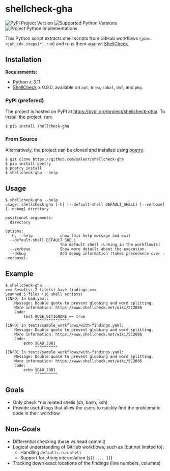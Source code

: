 shellcheck-gha
==============

![PyPI Project Version](https://img.shields.io/pypi/v/shellcheck-gha.svg)
![Supported Python Versions](https://img.shields.io/pypi/pyversions/shellcheck-gha.svg)
![Project Python Implementations](https://img.shields.io/pypi/implementation/shellcheck-gha.svg)

This Python script extracts shell scripts from GitHub workflows
(`jobs.<job_id>.steps[*].run`) and runs them against [ShellCheck].

## Installation

**Requirements:**

- Python ≥ 3.11
- [ShellCheck] ≥ 0.9.0, available on `apt`, `brew`, `cabal`, `dnf`, and `pkg`.

### PyPI (prefered)

The project is hosted on PyPI at https://pypi.org/project/shellcheck-gha/.
To install the project, run:

```
$ pip install shellcheck-gha
```

### From Source

Alternatively, the project can be cloned and installed using [poetry].

```
$ git clone https://github.com/saleor/shellcheck-gha
$ pip install poetry
$ poetry install
$ shellcheck-gha --help
```

## Usage

```
$ shellcheck-gha --help
usage: shellcheck-gha [-h] [--default-shell DEFAULT_SHELL] [--verbose] [--debug] directory

positional arguments:
  directory

options:
  -h, --help            show this help message and exit
  --default-shell DEFAULT_SHELL
                        The default shell running in the workflow(s)
  --verbose             Show more details about the execution.
  --debug               Add debug information (takes precedence over --verbose).
```

## Example

```
$ shellcheck-gha .
=== Results: 2 file(s) have findings ===
Scanned 5 files (16 shell scripts)
[INFO] In bad.yaml:
    Message: Double quote to prevent globbing and word splitting.
    More information: https://www.shellcheck.net/wiki/SC2086
    Code:
        test $USE_GITIGNORE == true
             ^^^^^^^^^^^^^^^
[INFO] In tests/sample_workflows/with-findings.yaml:
    Message: Double quote to prevent globbing and word splitting.
    More information: https://www.shellcheck.net/wiki/SC2086
    Code:
        echo $BAD_JOB1
             ^^^^^^^^^^
[INFO] In tests/sample_workflows/with-findings.yaml:
    Message: Double quote to prevent globbing and word splitting.
    More information: https://www.shellcheck.net/wiki/SC2086
    Code:
        echo $BAD_JOB1
             ^^^^^^^^^^
```

## Goals

- Only check *nix related shells (sh, bash, ksh)
- Provide useful logs that allow the users to quickly find the problematic 
  code in their workflow.

## Non-Goals

- Differential checking (base vs head commit)
- Logical understanding of GitHub workflows, such as (but not limited to):
  - Handling `defaults.run.shell`
  - Support for string interpolation (`${{ ... }}`)
- Tracking down exact locations of the findings (line numbers, columns)

[ShellCheck]: https://github.com/koalaman/shellcheck
[poetry]: https://pypi.org/project/poetry/
